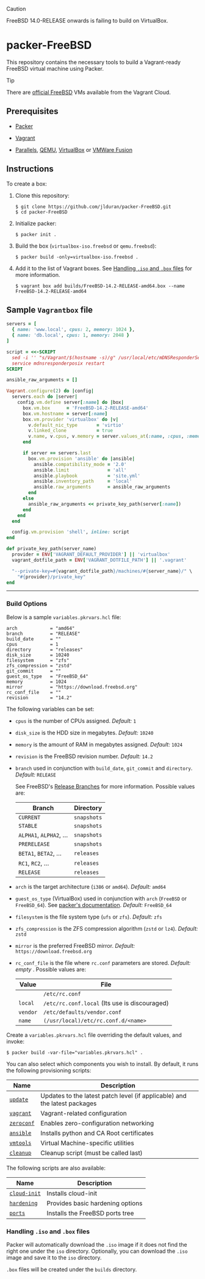 > [!CAUTION]
> FreeBSD 14.0-RELEASE onwards is failing to build on VirtualBox.

packer-FreeBSD
==============

This repository contains the necessary tools to build a Vagrant-ready
FreeBSD virtual machine using Packer.

> [!TIP]
> There are [official FreeBSD] VMs available from the Vagrant Cloud.

Prerequisites
--------------

- [Packer]

- [Vagrant]

- [Parallels], [QEMU], [VirtualBox] or [VMWare Fusion]

Instructions
------------

To create a box:

1.  Clone this repository:

    ```console
    $ git clone https://github.com/jlduran/packer-FreeBSD.git
    $ cd packer-FreeBSD
    ```

2.  Initialize packer:

    ```console
    $ packer init .
    ```

3.  Build the box (`virtualbox-iso.freebsd` or `qemu.freebsd`):

    ```console
    $ packer build -only=virtualbox-iso.freebsd .
    ```

4.  Add it to the list of Vagrant boxes.  See
    [Handling `.iso` and `.box` files](#handling-iso-and-box-files) for
    more information.

    ```console
    $ vagrant box add builds/FreeBSD-14.2-RELEASE-amd64.box --name FreeBSD-14.2-RELEASE-amd64
    ```

Sample `Vagrantbox` file
------------------------

```ruby
servers = [
  { name: 'www.local', cpus: 2, memory: 1024 },
  { name: 'db.local', cpus: 1, memory: 2048 }
]

script = <<-SCRIPT
  sed -i '' "s/Vagrant/$(hostname -s)/g" /usr/local/etc/mDNSResponderServices.conf
  service mdnsresponderposix restart
SCRIPT

ansible_raw_arguments = []

Vagrant.configure(2) do |config|
  servers.each do |server|
    config.vm.define server[:name] do |box|
      box.vm.box      = 'FreeBSD-14.2-RELEASE-amd64'
      box.vm.hostname = server[:name]
      box.vm.provider 'virtualbox' do |v|
        v.default_nic_type       = 'virtio'
        v.linked_clone           = true
        v.name, v.cpus, v.memory = server.values_at(:name, :cpus, :memory)
      end

      if server == servers.last
        box.vm.provision 'ansible' do |ansible|
          ansible.compatibility_mode = '2.0'
          ansible.limit              = 'all'
          ansible.playbook           = 'site.yml'
          ansible.inventory_path     = 'local'
          ansible.raw_arguments      = ansible_raw_arguments
        end
      else
        ansible_raw_arguments << private_key_path(server[:name])
      end
    end
  end

  config.vm.provision 'shell', inline: script
end

def private_key_path(server_name)
  provider = ENV['VAGRANT_DEFAULT_PROVIDER'] || 'virtualbox'
  vagrant_dotfile_path = ENV['VAGRANT_DOTFILE_PATH'] || '.vagrant'

  "--private-key=#{vagrant_dotfile_path}/machines/#{server_name}/" \
    "#{provider}/private_key"
end
```

------------------------------------------------------------------------

### Build Options

Below is a sample `variables.pkrvars.hcl` file:

```hcl
arch            = "amd64"
branch          = "RELEASE"
build_date      = ""
cpus            = 1
directory       = "releases"
disk_size       = 10240
filesystem      = "zfs"
zfs_compression = "zstd"
git_commit      = ""
guest_os_type   = "FreeBSD_64"
memory          = 1024
mirror          = "https://download.freebsd.org"
rc_conf_file    = ""
revision        = "14.2"
```

The following variables can be set:

-   `cpus` is the number of CPUs assigned.  _Default:_ `1`

-   `disk_size` is the HDD size in megabytes.  _Default:_ `10240`

-   `memory` is the amount of RAM in megabytes assigned.  _Default:_
    `1024`

-   `revision` is the FreeBSD revision number.  _Default:_ `14.2`

-   `branch` used in conjunction with `build_date`, `git_commit` and
    `directory`.  _Default:_ `RELEASE`

    See FreeBSD's [Release Branches] for more information.  Possible
    values are:

    | Branch                | Directory   |
    | ------                | ---------   |
    | `CURRENT`             | `snapshots` |
    | `STABLE`              | `snapshots` |
    | `ALPHA1`, `ALPHA2`, … | `snapshots` |
    | `PRERELEASE`          | `snapshots` |
    | `BETA1`, `BETA2`, …   | `releases`  |
    | `RC1`, `RC2`, …       | `releases`  |
    | `RELEASE`             | `releases`  |

-   `arch` is the target architecture (`i386` or `amd64`).  _Default:_
    `amd64`

-   `guest_os_type` (VirtualBox) used in conjunction with `arch`
    (`FreeBSD` or `FreeBSD_64`).  See [packer's
    documentation](https://www.packer.io/docs/builders/virtualbox-iso.html#guest_os_type).
    _Default:_ `FreeBSD_64`

-   `filesystem` is the file system type (`ufs` or `zfs`).  _Default:_
    `zfs`

-   `zfs_compression` is the ZFS compression algorithm (`zstd` or `lz4`).
    _Default:_ `zstd`

-   `mirror` is the preferred FreeBSD mirror.  _Default:_
    `https://download.freebsd.org`

-   `rc_conf_file` is the file where `rc.conf` parameters are stored.
    _Default: empty_ .  Possible values are:

    | Value    | File                                          |
    | -----    | ----                                          |
    |          | `/etc/rc.conf`                                |
    | `local`  | `/etc/rc.conf.local` (Its use is discouraged) |
    | `vendor` | `/etc/defaults/vendor.conf`                   |
    | `name`   | `(/usr/local)/etc/rc.conf.d/<name>`           |

Create a `variables.pkrvars.hcl` file overriding the default
values, and invoke:

```console
$ packer build -var-file="variables.pkrvars.hcl" .
```

You can also select which components you wish to install.  By default,
it runs the following provisioning scripts:

| Name         | Description                                                               |
| ----         | -----------                                                               |
| [`update`]   | Updates to the latest patch level (if applicable) and the latest packages |
| [`vagrant`]  | Vagrant-related configuration                                             |
| [`zeroconf`] | Enables zero-configuration networking                                     |
| [`ansible`]  | Installs python and CA Root certificates                                  |
| [`vmtools`]  | Virtual Machine-specific utilities                                        |
| [`cleanup`]  | Cleanup script (must be called last)                                      |

The following scripts are also available:

| Name           | Description                      |
| ----           | -----------                      |
| [`cloud-init`] | Installs cloud-init              |
| [`hardening`]  | Provides basic hardening options |
| [`ports`]      | Installs the FreeBSD ports tree  |

### Handling `.iso` and `.box` files

Packer will automatically download the `.iso` image if it does not find
the right one under the `iso` directory.  Optionally, you can download
the `.iso` image and save it to the `iso` directory.

`.box` files will be created under the `builds` directory.

[official FreeBSD]: https://app.vagrantup.com/freebsd
[Release Branches]: https://docs.freebsd.org/en/books/dev-model/#release-branches
[Packer]: https://developer.hashicorp.com/packer/downloads#install
[Parallels]: https://www.parallels.com
[QEMU]: https://www.qemu.org/download/
[Vagrant]: https://developer.hashicorp.com/vagrant/downloads
[VirtualBox]: https://www.virtualbox.org/wiki/Downloads
[VMWare Fusion]: https://www.vmware.com/products/fusion.html
[`ansible`]: https://github.com/jlduran/packer-FreeBSD/blob/main/scripts/ansible.sh
[`cleanup`]: https://github.com/jlduran/packer-FreeBSD/blob/main/scripts/cleanup.sh
[`cloud-init`]: https://github.com/jlduran/packer-FreeBSD/blob/main/scripts/cloud-init.sh
[`hardening`]: https://github.com/jlduran/packer-FreeBSD/blob/main/scripts/hardening.sh
[`ports`]: https://github.com/jlduran/packer-FreeBSD/blob/main/scripts/ports.sh
[`update`]: https://github.com/jlduran/packer-FreeBSD/blob/main/scripts/update.sh
[`vagrant`]: https://github.com/jlduran/packer-FreeBSD/blob/main/scripts/vagrant.sh
[`vmtools`]: https://github.com/jlduran/packer-FreeBSD/blob/main/scripts/vmtools.sh
[`zeroconf`]: https://github.com/jlduran/packer-FreeBSD/blob/main/scripts/zeroconf.sh
